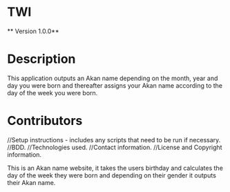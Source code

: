 # TWI

** Version 1.0.0**

# Description
This application outputs an Akan name depending on the month, year and day you were born and thereafter assigns your Akan name according to the day of the week you were born.

# Contributors
//Setup instructions - includes any scripts that need to be run if necessary.
//BDD.
//Technologies used.
//Contact information.
//License and Copyright information.





This is an Akan name website, it takes the users birthday and calculates the day of the week they were born and depending on their gender it outputs their Akan name.